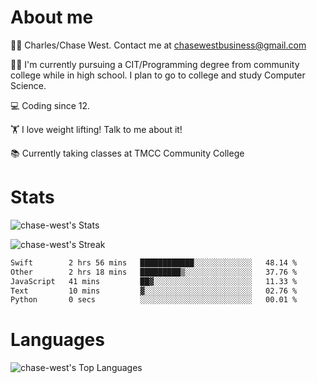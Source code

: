 # About me
🙋‍♂️ Charles/Chase West. Contact me at chasewestbusiness@gmail.com

👨‍🎓 I'm currently pursuing a CIT/Programming degree from community college
while in high school. I plan to go to college and study Computer Science. 

💻 Coding since 12.

🏋️ I love weight lifting! Talk to me about it! 

📚 Currently taking classes at TMCC Community College 

# Stats 

![chase-west's Stats](https://github-readme-stats.vercel.app/api?username=chase-west&theme=prussian&show_icons=true&hide_border=false&count_private=true)


![chase-west's Streak](https://github-readme-streak-stats.herokuapp.com/?user=chase-west&theme=prussian&hide_border=false)

<!--START_SECTION:waka-->

```txt
Swift        2 hrs 56 mins   ████████████░░░░░░░░░░░░░   48.14 %
Other        2 hrs 18 mins   █████████▒░░░░░░░░░░░░░░░   37.76 %
JavaScript   41 mins         ██▓░░░░░░░░░░░░░░░░░░░░░░   11.33 %
Text         10 mins         ▓░░░░░░░░░░░░░░░░░░░░░░░░   02.76 %
Python       0 secs          ░░░░░░░░░░░░░░░░░░░░░░░░░   00.01 %
```

<!--END_SECTION:waka-->


# Languages 
![chase-west's Top Languages](https://github-readme-stats.vercel.app/api/top-langs/?username=chase-west&theme=prussian&show_icons=true&hide_border=false&layout=compact)


